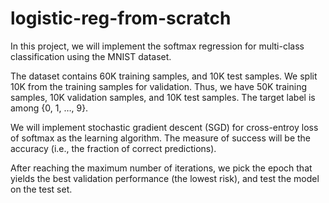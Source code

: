 # logistic-reg-from-scratch

In this project, we will implement the softmax regression for multi-class classification using the MNIST dataset. 

The dataset contains 60K training samples, and 10K test samples. We split 10K from the training samples for validation. Thus, we have 50K training samples, 10K validation samples, and 10K test samples. The target label is among {0, 1, …, 9}.

We will implement stochastic gradient descent (SGD) for cross-entroy loss of softmax as the learning algorithm. The measure of success will be the accuracy (i.e., the fraction of correct predictions).

After reaching the maximum number of iterations, we pick the epoch that yields the best validation performance (the lowest risk), and test the model on the test set.
